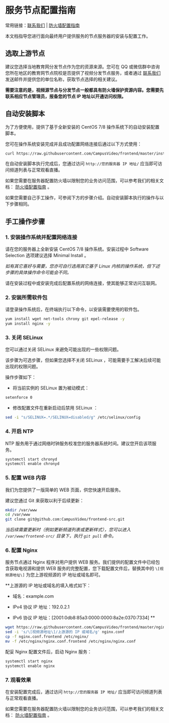 # 服务节点配置指南

常用链接：[联系我们](https://github.com/CampusVideo/forwarder/blob/master/contact.md) | [防火墙配置指南](https://github.com/CampusVideo/forwarder/blob/master/firewall.md)

本文档指导您进行面向最终用户提供服务的节点服务器的安装与配置工作。

## 选取上游节点

建议您选择当地教育网分发节点作为您的资源来源。您可在 QQ 或微信群中咨询您所在地区的教育网节点院校是否提供了视频分发节点服务，或者通过 [联系我们](https://github.com/CampusVideo/forwarder/blob/master/contact.md) 发送邮件并提供您的单位名称，获取节点选择的相关建议。

**需要注意的是，视频源节点与分发节点一般都具有防火墙保护资源内容。您需要先联系相应节点管理员，报备您的节点 IP 地址以开通访问权限。**

## 自动安装脚本

为了方便使用，提供了基于全新安装的 CentOS 7/8 操作系统下的自动安装配置脚本。

您可在操作系统安装完成并且成功配置网络连接后通过以下方式使用：

```bash
curl https://raw.githubusercontent.com/CampusVideo/frontend/master/installer.sh | sh
```

在自动安装脚本执行完成后，您通过访问 `http://您的服务器 IP 地址/` 应当即可访问频道列表与正常观看直播。

如果您需要在服务器配置防火墙以限制您的业务访问范围，可以参考我们的相关文档： [防火墙配置指南](https://github.com/CampusVideo/forwarder/blob/master/firewall.md) 。

如果您需要自己手工操作，可参阅下方的步骤介绍。自动安装脚本执行的操作与以下步骤相同。

## 手工操作步骤

### 1. 安装操作系统并配置网络连接

请在您的服务器上全新安装 CentOS 7/8 操作系统。安装过程中 Software Selection 选项建议选择 Minimal Install 。

*如有其它喜好与需要，您亦可自行选用其它基于 Linux 内核的操作系统，但下述步骤的具体操作命令可能会不同。*

请在安装过程中或安装完成后配置系统的网络连接，使其能够正常访问互联网。

### 2. 安装所需软件包

请登录操作系统后，在终端执行以下命令，以安装需要使用的软件包。

```bash
yum install wget net-tools chrony git epel-release -y
yum install nginx -y
```

### 3. 关闭 SELinux

您可以通过关闭 SELinux 来避免可能出现的一些权限问题。

该步骤为可选步骤，但如果您选择不关闭 SELinux ，可能需要手工解决后续可能出现的权限问题。

操作步骤如下：

* 将当前实例的 SELinux 置为被动模式：

```bash
setenforce 0
```

* 修改配置文件在重新启动后禁用 SELinux ：

```bash
sed -i "s/SELINUX=.*/SELINUX=disabled/g" /etc/selinux/config
```

### 4. 开启 NTP

NTP 服务用于通过网络时钟服务校准您的服务器系统时间。建议您开启该项服务。

```bash
systemctl start chronyd
systemctl enable chronyd
```

### 5. 配置 WEB 内容

我们为您提供了一版简单的 WEB 页面，供您快速开启服务。

建议您通过 Git 来获取以利于后续更新：

```bash
mkdir /var/www
cd /var/www
git clone git@github.com:CampusVideo/frontend-src.git
```

*当后续需要更新时（例如更新频道列表或更新样式），您可以进入 `/var/www/frontend-src/` 目录下，执行 `git pull` 命令。*

### 6. 配置 Nginx 

服务节点通过 Nginx 程序对用户提供 WEB 服务。我们提供的配置文件中已经包含获取电视源和提供 WEB 服务的完整配置，您下载配置文件后，替换其中的 `\[视频源地址\]` 为您上游视频源的 IP 地址或域名即可。

**上游源的 IP 地址或域名的填入格式如下：

* 域名：example.com

* IPv4 协议 IP 地址：192.0.2.1

* IPv6 协议 IP 地址：[2001:0db8:85a3:0000:0000:8a2e:0370:7334] **

```bash
wget https://raw.githubusercontent.com/CampusVideo/frontend/master/nginx.conf
sed -i 's/\[视频源地址\]/上游源的 IP 或域名/g' nginx.conf
cp -f nginx.conf.frontend /etc/nginx/
mv -f /etc/nginx/nginx.conf.frontend /etc/nginx/nginx.conf
```

配妥 Nginx 配置文件后，启动 Nginx 服务：

```bash
systemctl start nginx
systemctl enable nginx
```

### 7. 观看效果

在安装配置完成后，通过访问 `http://您的服务器 IP 地址/` 应当即可访问频道列表与正常观看直播。

如果您需要在服务器配置防火墙以限制您的业务访问范围，可以参考我们的相关文档： [防火墙配置指南](https://github.com/CampusVideo/forwarder/blob/master/firewall.md) 。


